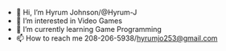- 👋 Hi, I’m Hyrum Johnson/@Hyrum-J
- 👀 I’m interested in Video Games
- 🌱 I’m currently learning Game Programming
- 📫 How to reach me 208-206-5938/hyrumjo253@gmail.com

<!---
Hyrum-J/Hyrum-J is a ✨ special ✨ repository because its `README.md` (this file) appears on your GitHub profile.
You can click the Preview link to take a look at your changes.
--->
